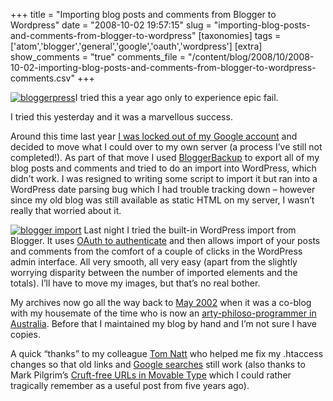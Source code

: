 +++
title = "Importing blog posts and comments from Blogger to Wordpress"
date = "2008-10-02 19:57:15"
slug = "importing-blog-posts-and-comments-from-blogger-to-wordpress"
[taxonomies]
tags = ['atom','blogger','general','google','oauth','wordpress']
[extra]
show_comments = "true"
comments_file = "/content/blog/2008/10/2008-10-02-importing-blog-posts-and-comments-from-blogger-to-wordpress-comments.csv"
+++

[![bloggerpress](http://philwilson.org/blog/wp-content/uploads/2008/10/bloggerpress-thumb.png)](http://philwilson.org/blog/wp-content/uploads/2008/10/bloggerpress.png)I tried this a year ago only to experience epic fail.

I tried this yesterday and it was a marvellous success.

Around this time last year [I was locked out of my Google account](http://philwilson.org/blog/2007/11/google-be-gone) and decided to move what I could over to my own server (a process I’ve still not completed!). As part of that move I used [BloggerBackup](http://www.codeplex.com/bloggerbackup) to export all of my blog posts and comments and tried to do an import into WordPress, which didn’t work. I was resigned to writing some script to import it but ran into a WordPress date parsing bug which I had trouble tracking down – however since my old blog was still available as static HTML on my server, I wasn’t really that worried about it.

[![blogger import](http://philwilson.org/blog/wp-content/uploads/2008/10/blogger-import-thumb.png)](http://philwilson.org/blog/wp-content/uploads/2008/10/blogger-import.png) Last night I tried the built-in WordPress import from Blogger. It uses [OAuth to authenticate](http://code.google.com/apis/accounts/docs/OAuth.html) and then allows import of your posts and comments from the comfort of a couple of clicks in the WordPress admin interface. All very smooth, all very easy (apart from the slightly worrying disparity between the number of imported elements and the totals). I’ll have to move my images, but that’s no real bother.

My archives now go all the way back to [May 2002](http://philwilson.org/blog/2002/05) when it was a co-blog with my housemate of the time who is now an [arty-philoso-programmer in Australia](http://www.neonascent.net/muchmojo/wordpress/). Before that I maintained my blog by hand and I’m not sure I have copies.

A quick “thanks” to my colleague [Tom Natt](http://www.tomnatt.com/) who helped me fix my .htaccess changes so that old links and [Google searches](http://www.google.co.uk/search?q=fuck%20firefox) still work (also thanks to Mark Pilgrim’s [Cruft-free URLs in Movable Type](http://diveintomark.org/archives/2003/08/15/slugs) which I could rather tragically remember as a useful post from five years ago).
